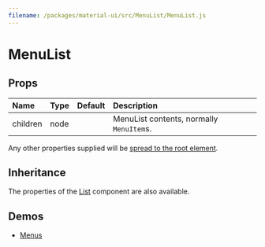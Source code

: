 ```yaml
---
filename: /packages/material-ui/src/MenuList/MenuList.js
---
```


<!--- This documentation is automatically generated, do not try to edit it. -->

# MenuList



## Props

| Name | Type | Default | Description |
|:-----|:-----|:--------|:------------|
| <span class="prop-name">children</span> | <span class="prop-type">node |  | MenuList contents, normally `MenuItem`s. |

Any other properties supplied will be [spread to the root element](/guides/api#spread).

## Inheritance

The properties of the [List](/api/list) component are also available.

## Demos

- [Menus](/demos/menus)

